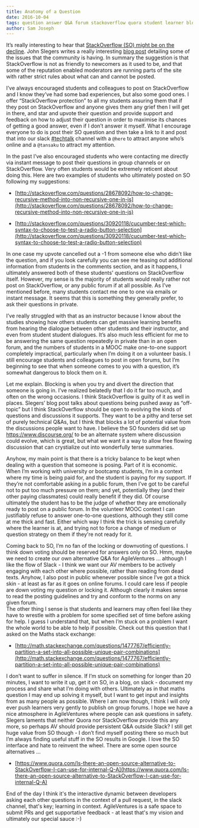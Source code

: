 ```yaml
---
title: Anatomy of a Question
date: 2016-10-04
tags: question answer Q&A forum stackoverflow quora student learner blocking slack instantmessage voting locking
author: Sam Joseph
---
```


It’s really interesting to hear that [StackOverflow (SO) might be on the decline](https://hackernoon.com/the-decline-of-stack-overflow-7cb69faa575d#.frp6i4ncr).  John Slegers writes a really interesting [blog post](https://hackernoon.com/the-decline-of-stack-overflow-7cb69faa575d#.frp6i4ncr) detailing some of the issues that the community is having.  In summary the suggestion is that StackOverflow is not as friendly to newcomers as it used to be, and that some of the reputation enabled moderators are running parts of the site with rather strict rules about what can and cannot be posted.

I’ve always encouraged students and colleagues to post on StackOverflow and I know they’ve had some bad experiences, but also some good ones.  I offer “StackOverflow protection” to all my students assuring them that if they post on StackOverflow and anyone gives them any grief then I will get in there, and star and upvote their question and provide support and feedback on how to adjust their question in order to maximise its chances of getting a good answer, even if I don’t answer it myself.  What I encourage everyone to do is post their SO question and then take a link to it and post that into our slack [#techtalk](https://agileventures.slack.com/messages/techtalk/) channel with a `@here` to attract anyone who’s online and a `@tansaku` to attract my attention.

In the past I’ve also encouraged students who were contacting me directly via instant message to post their questions in group channels or on StackOverflow.  Very often students would be extremely reticent about doing this. Here are two examples of students who ultimately posted on SO following my suggestions:

* [http://stackoverflow.com/questions/28678092/how-to-change-recursive-method-into-non-recursive-one-in-js](http://stackoverflow.com/questions/28678092/how-to-change-recursive-method-into-non-recursive-one-in-js)

* [http://stackoverflow.com/questions/30920118/cucumber-test-which-syntax-to-choose-to-test-a-radio-button-selection](http://stackoverflow.com/questions/30920118/cucumber-test-which-syntax-to-choose-to-test-a-radio-button-selection)

In one case my upvote cancelled out a -1 from someone else who didn’t like the question, and if you look carefully you can see me teasing out additional information from students in the comments section, and as it happens, I ultimately answered both of these students' questions on StackOverflow itself.  However, my sense is the majority of students would really rather not post on StackOverflow, or any public forum if at all possible.  As I’ve mentioned before, many students contact me one to one via emails or instant message.  It seems that this is something they generally prefer, to ask their questions in private.

I’ve really struggled with that as an instructor because I know about the studies showing how others students can get massive learning benefits from hearing the dialogue between other students and their instructor, and even from student student dialogues.  It’s also much less efficient for me to be answering the same question repeatedly in private than in an open forum, and the numbers of students in a MOOC make one-to-one support completely impractical, particularly when I’m doing it on a volunteer basis.  I still encourage students and colleagues to post in open forums, but I’m beginning to see that when someone comes to you with a question, it’s somewhat dangerous to block them on it.

Let me explain.  Blocking is when you try and divert the direction that someone is going in.  I’ve realized belatedly that I do it far too much, and often on the wrong occasions.  I think StackOverflow is guilty of it as well in places.  Slegers’ blog post talks about questions being pushed away as “off-topic” but I think StackOverflow should be open to evolving the kinds of questions and discussions it supports.  They want to be a pithy and terse set of purely technical Q&As, but I think that blocks a lot of potential value from the discussions people want to have.  I believe the SO founders did set up https://www.discourse.org/ to be an alternate system where discussion could evolve, which is great, but what we want it a way to allow free flowing discussion that can crystialize out into wonderfully terse summaries.

Anyhow, my main point is that there is a tricky balance to be kept when dealing with a question that someone is posing. Part of it is economic.  When I’m working with university or bootcamp students, I’m in a context where my time is being paid for, and the student is paying for my support.  If they’re not comfortable asking in a public forum, then I’ve got to be careful not to put too much pressure on them; and yet, potentially they (and their other paying classmates) could really benefit if they did.  Of course ultimately the student has to be the judge of whether they are emotionally ready to post on a public forum.  In the volunteer MOOC context I can justifiably refuse to answer one-to-one questions, although they still come at me thick and fast.  Either which way I think the trick is sensing carefully where the learner is at, and trying not to force a change of medium or question strategy on them if they're not ready for it.

Coming back to SO, I’m no fan of the locking or downvoting of questions.  I think down voting should be reserved for answers only on SO.  Hmm, maybe we need to create our own alternative Q&A for AgileVentures … although I like the flow of Slack - I think we want our AV members to be actively engaging with each other where possible, rather than reading from dead texts.  Anyhow, I also post in public whenever possible since I’ve got a thick skin - at least as far as it goes on online forums.  I could care less if people are down voting my question or locking it.  Although clearly it makes sense to read the posting guidelines and try and conform to the norms on any given forum.  
The other thing I sense is that students and learners may often feel like they have to wrestle with a problem for some specified set of time before asking for help.  I guess I understand that, but when I’m stuck on a problem I want the whole world to be able to help if possible.  Check out this question that I asked on the Maths stack exchange:

* [http://math.stackexchange.com/questions/1477767/efficiently-partition-a-set-into-all-possible-unique-pair-combinations](http://math.stackexchange.com/questions/1477767/efficiently-partition-a-set-into-all-possible-unique-pair-combinations)

I don’t want to suffer in silence.  If I’m stuck on something for longer than 20 minutes, I want to write it up, get it on SO, in a blog, on slack - document my process and share what I’m doing with others.  Ultimately as in that maths question I may end up solving it myself, but I want to get input and insights from as many people as possible.  Where I am now though, I think I will only ever push learners very gently to publish on group forums.  I hope we have a nice atmosphere in AgileVentures where people can ask questions in safety.  Slegers laments that neither Quora nor StackOverflow provide this any more, so perhaps AV should provide persistent Q&A outside Slack?  I still get huge value from SO though - I don’t find myself posting there so much but I’m always finding useful stuff in the SO results in Google.  I love the SO interface and hate to reinvent the wheel.  There are some open source alternatives …

* [https://www.quora.com/Is-there-an-open-source-alternative-to-StackOverflow-I-can-use-for-internal-Q-A](https://www.quora.com/Is-there-an-open-source-alternative-to-StackOverflow-I-can-use-for-internal-Q-A)

End of the day I think it's the interactive dynamic between developers asking each other questions in the context of a pull request, in the slack channel, that's key; learning in context.  AgileVentures is a safe space to submit PRs and get supportative feedback - at least that's my vision and ultimately our special sauce :-)
